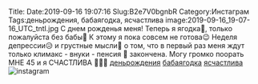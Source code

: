 Title:
Date:2019-09-16 19:07:16
Slug:B2e7V0bgnbR
Category:Инстаграм
Tags:деньрождения, бабаягодка, ясчастлива
image:2019-09-16_19-07-16_UTC_tntl.jpg
С днем рожденья меня!
Теперь я ягодка🍓, только пожалуйста без бабы🙏  К этому я пока совсем не готова😉  Неделя депрессии😥 и грустные мысли🤔 о том, что в первый раз меня ждут только климакс - внуки - пенсия 🤶 закончена.  Могу громко поорать МНЕ 45 и я СЧАСТЛИВА 🤗😍🥰 [деньрождения]({tag}деньрождения) [бабаягодка]({tag}бабаягодка) [ясчастлива]({tag}ясчастлива)
![instagram]({attach}images/2019-09-16_19-07-16_UTC.jpg)
